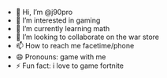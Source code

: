 - 👋 Hi, I’m @j90pro
- 👀 I’m interested in gaming
- 🌱 I’m currently learning math
- 💞️ I’m looking to collaborate on the war store
- 📫 How to reach me facetime/phone
- 😄 Pronouns: game with me
- ⚡ Fun fact: i love to game fortnite

<!---
j90pro/j90pro is a ✨ special ✨ repository because its `README.md` (this file) appears on your GitHub profile.
You can click the Preview link to take a look at your changes.
--->
 
